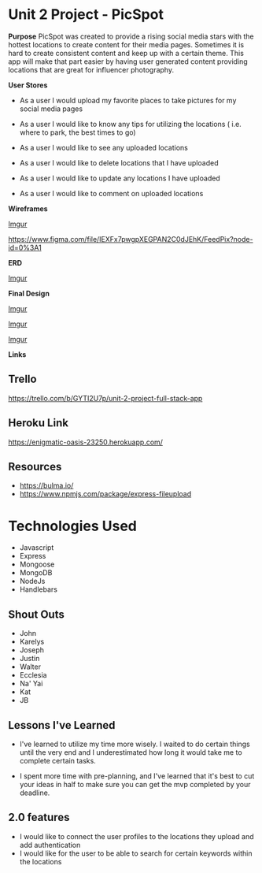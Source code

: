 # Unit 2 Project - PicSpot

**Purpose**
PicSpot was created to provide a rising social media stars with the hottest locations to create content for their media pages. Sometimes it is hard to create consistent content and keep up with a certain theme. This app will make that part easier by having user generated content providing locations that are great for influencer photography. 

**User Stores**
- As a user I would upload my favorite places to take pictures for my social media pages

- As a user I would like to know any tips for utilizing the locations ( i.e. where to park, the best times to go)

- As a user I would like to see any uploaded locations

- As a user I would like to delete locations that I have uploaded

- As a user I would like to update any locations I have uploaded

- As a user I would like to comment on uploaded locations


**Wireframes**


[Imgur](https://i.imgur.com/210Y0ju.png)

https://www.figma.com/file/IEXFx7pwgpXEGPAN2C0dJEhK/FeedPix?node-id=0%3A1

**ERD**

[Imgur](https://i.imgur.com/LxQ9sTv.jpg)

**Final Design**

[Imgur](https://i.imgur.com/dMdGUtV.png)

[Imgur](https://i.imgur.com/8FhqpHr.png)

[Imgur](https://i.imgur.com/TzIEtKp.png)

**Links**

## Trello 
https://trello.com/b/GYTI2U7p/unit-2-project-full-stack-app

## Heroku Link 
https://enigmatic-oasis-23250.herokuapp.com/

## Resources 
- https://bulma.io/
- https://www.npmjs.com/package/express-fileupload

# Technologies Used
- Javascript
- Express
- Mongoose
- MongoDB
- NodeJs
- Handlebars

## Shout Outs 
- John
- Karelys
- Joseph
- Justin
- Walter
- Ecclesia 
- Na' Yai
- Kat
- JB


## Lessons I've Learned

- I've learned to utilize my time more wisely. I waited to do certain things until the very end and I underestimated how long it would take me to complete certain tasks.

- I spent more time with pre-planning, and I've learned that it's best to cut your ideas in half to make sure you can get the mvp completed by your deadline. 


## 2.0 features 

- I would like to connect the user profiles to the locations they upload and add authentication
- I would like for the user to be able to search for certain keywords within the locations
